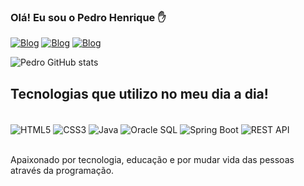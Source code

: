 ### Olá! Eu sou o Pedro Henrique ✋

[![Blog](https://img.shields.io/badge/Instagram-E4405F?style=for-the-badge&logo=instagram&logoColor=white)](https://www.instagram.com/pedrown__/)
[![Blog](https://img.shields.io/badge/WhatsApp-25D366?style=for-the-badge&logo=whatsapp&logoColor=white)](https://api.whatsapp.com/send/?phone=%2B553491614321&text&type=phone_number&app_absent=0)
[![Blog](https://img.shields.io/badge/LinkedIn-0077B5?style=for-the-badge&logo=linkedin&logoColor=white)](https://www.linkedin.com/in/pedro-henrique-silva-carvalho-81a077240/)

![Pedro GitHub stats](https://github-readme-stats.vercel.app/api?username=Pedrown1&show_icons=true&theme=dracula)

## Tecnologias que utilizo no meu dia a dia!

<div style="display: inline_block"><br/>
    <img align="center" alt="HTML5" src="https://img.shields.io/badge/HTML5-E34F26?style=for-the-badge&logo=html5&logoColor=white" />
    <img align="center" alt="CSS3" src="https://img.shields.io/badge/CSS3-1572B6?style=for-the-badge&logo=css3&logoColor=white" />
    <img align="center" alt="Java" src="https://img.shields.io/badge/Java-007396?style=for-the-badge&logo=java&logoColor=white" />
    <img align="center" alt="Oracle SQL" src="https://img.shields.io/badge/Oracle_SQL-F80000?style=for-the-badge&logo=oracle&logoColor=white" />
    <img align="center" alt="Spring Boot" src="https://img.shields.io/badge/Spring_Boot-6DB33F?style=for-the-badge&logo=spring-boot&logoColor=white" />
    <img align="center" alt="REST API" src="https://img.shields.io/badge/REST_API-000000?style=for-the-badge&logo=api&logoColor=white" />
</div><br/>

Apaixonado por tecnologia, educação e por mudar vida das pessoas através da programação.


